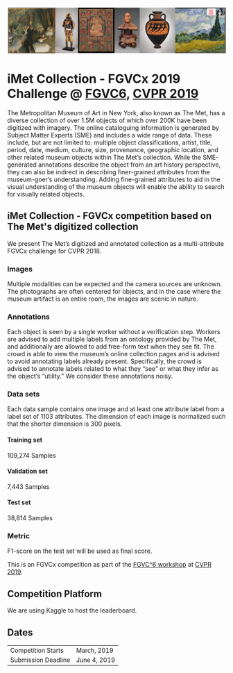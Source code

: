 ![Banner](assets/banner.png?raw=true)

# iMet Collection - FGVCx 2019 Challenge @ [FGVC6](https://sites.google.com/view/fgvc6/home), [CVPR 2019](http://cvpr2019.thecvf.com/)
The Metropolitan Museum of Art in New York, also known as The Met, has a diverse collection of over 1.5M objects of which over 200K have been digitized with imagery. The online cataloguing information is generated by Subject Matter Experts (SME) and includes a wide range of data. These include, but are not limited to: multiple object classifications, artist, title, period, date, medium, culture, size, provenance, geographic location, and other related museum objects within The Met’s collection. While the SME-generated annotations describe the object from an art history perspective, they can also be indirect in describing finer-grained attributes from the museum-goer’s understanding. Adding fine-grained attributes to aid in the visual understanding of the museum objects will enable the ability to search for visually related objects.   

## iMet Collection - FGVCx competition based on The Met's digitized collection
We present The Met’s digitized and annotated collection as a multi-attribute FGVCx challenge for CVPR 2018.  
### Images
Multiple modalities can be expected and the camera sources are unknown. The photographs are often centered for objects, and in the case where the museum artifact is an entire room, the images are scenic in nature.
### Annotations
Each object is seen by a single worker without a verification step.  Workers are advised to add multiple labels from an ontology provided by The Met, and additionally are allowed to add free-form text when they see fit.  The crowd is able to view the museum’s online collection pages and is advised to avoid annotating labels already present. Specifically, the crowd is advised to annotate labels related to what they “see” or what they infer as the object’s “utility.” We consider these annotations noisy.

### Data sets
Each data sample contains one image and at least one attribute label from a label set of 1103 attributes. The dimension of each image is normalized such that the shorter dimension is 300 pixels.
#### Training set
109,274 Samples
#### Validation set
7,443 Samples
#### Test set
38,814 Samples

### Metric
F1-score on the test set will be used as final score.

This is an FGVCx competition as part of the [FGVC^6 workshop](https://sites.google.com/view/fgvc6/home) at [CVPR 2019](http://cvpr2019.thecvf.com/). 



## Competition Platform
We are using Kaggle to host the leaderboard.

## Dates
|||
|------|---------------|
Competition Starts |March, 2019|
Submission Deadline|June 4, 2019|

